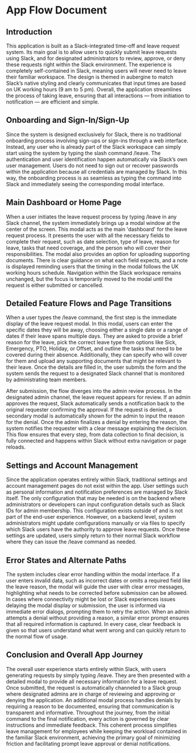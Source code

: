 # App Flow Document

## Introduction

This application is built as a Slack-integrated time-off and leave request system. Its main goal is to allow users to quickly submit leave requests using Slack, and for designated administrators to review, approve, or deny these requests right within the Slack environment. The experience is completely self-contained in Slack, meaning users will never need to leave their familiar workspace. The design is themed in aubergine to match Slack’s native styling and clearly communicates that input times are based on UK working hours (9 am to 5 pm). Overall, the application streamlines the process of taking leave, ensuring that all interactions — from initiation to notification — are efficient and simple.

## Onboarding and Sign-In/Sign-Up

Since the system is designed exclusively for Slack, there is no traditional onboarding process involving sign-ups or sign-ins through a web interface. Instead, any user who is already part of the Slack workspace can simply start using the system by typing the slash command /leave. The authentication and user identification happen automatically via Slack’s own user management. Users do not need to sign out or recover passwords within the application because all credentials are managed by Slack. In this way, the onboarding process is as seamless as typing the command into Slack and immediately seeing the corresponding modal interface.

## Main Dashboard or Home Page

When a user initiates the leave request process by typing /leave in any Slack channel, the system immediately brings up a modal window at the center of the screen. This modal acts as the main 'dashboard' for the leave request process. It presents the user with all the necessary fields to complete their request, such as date selection, type of leave, reason for leave, tasks that need coverage, and the person who will cover their responsibilities. The modal also provides an option for uploading supporting documents. There is clear guidance on what each field expects, and a note is displayed reminding users that the timing in the modal follows the UK working hours schedule. Navigation within the Slack workspace remains unchanged, but the focus is temporarily moved to the modal until the request is either submitted or cancelled.

## Detailed Feature Flows and Page Transitions

When a user types the /leave command, the first step is the immediate display of the leave request modal. In this modal, users can enter the specific dates they will be away, choosing either a single date or a range of dates if their leave spans multiple days. They are asked to provide a brief reason for the leave, pick the correct leave type from options like Sick, Emergency, PTO, Holiday, or Offset, and outline the tasks that need to be covered during their absence. Additionally, they can specify who will cover for them and upload any supporting documents that might be relevant to their leave. Once the details are filled in, the user submits the form and the system sends the request to a designated Slack channel that is monitored by administrating team members.

After submission, the flow diverges into the admin review process. In the designated admin channel, the leave request appears for review. If an admin approves the request, Slack automatically sends a notification back to the original requester confirming the approval. If the request is denied, a secondary modal is automatically shown for the admin to input the reason for the denial. Once the admin finalizes a denial by entering the reason, the system notifies the requester with a clear message explaining the decision. This flow ensures that every step, from data collection to final decision, is fully connected and happens within Slack without extra navigation or page reloads.

## Settings and Account Management

Since the application operates entirely within Slack, traditional settings and account management pages do not exist within the app. User settings such as personal information and notification preferences are managed by Slack itself. The only configuration that may be needed is on the backend where administrators or developers can input configuration details such as Slack IDs for admin membership. This configuration exists outside of and is not part of the end-user experience. However, on a backend level, system administrators might update configurations manually or via files to specify which Slack users have the authority to approve leave requests. Once these settings are updated, users simply return to their normal Slack workflow where they can issue the /leave command as needed.

## Error States and Alternate Paths

The system includes clear error handling within the modal interface. If a user enters invalid data, such as incorrect dates or omits a required field like the leave reason, the modal will guide the user with clear error messages, highlighting what needs to be corrected before submission can be allowed. In cases where connectivity might be lost or Slack experiences issues delaying the modal display or submission, the user is informed via immediate error dialogs, prompting them to retry the action. When an admin attempts a denial without providing a reason, a similar error prompt ensures that all required information is captured. In every case, clear feedback is given so that users understand what went wrong and can quickly return to the normal flow of usage.

## Conclusion and Overall App Journey

The overall user experience starts entirely within Slack, with users generating requests by simply typing /leave. They are then presented with a detailed modal to provide all necessary information for a leave request. Once submitted, the request is automatically channeled to a Slack group where designated admins are in charge of reviewing and approving or denying the application. An additional modal process handles denials by requiring a reason to be documented, ensuring that communication is transparent and informative. Throughout the journey, from the initial command to the final notification, every action is governed by clear instructions and immediate feedback. This coherent process simplifies leave management for employees while keeping the workload contained in the familiar Slack environment, achieving the primary goal of minimizing friction and facilitating prompt leave approval or denial notifications.
